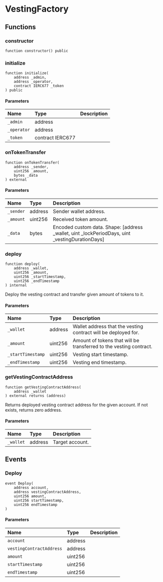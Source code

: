 # VestingFactory

## Functions

### constructor

```solidity
function constructor() public
```

### initialize

```solidity
function initialize(
    address _admin,
    address _operator,
    contract IERC677 _token
) public
```

#### Parameters

| Name | Type | Description |
| :--- | :--- | :---------- |
| `_admin` | address |  |
| `_operator` | address |  |
| `_token` | contract IERC677 |  |

### onTokenTransfer

```solidity
function onTokenTransfer(
    address _sender,
    uint256 _amount,
    bytes _data
) external
```

#### Parameters

| Name | Type | Description |
| :--- | :--- | :---------- |
| `_sender` | address | Sender wallet address. |
| `_amount` | uint256 | Received token amount. |
| `_data` | bytes | Encoded custom data. Shape: [address _wallet, uint _lockPeriodDays, uint _vestingDurationDays] |

### deploy

```solidity
function deploy(
    address _wallet,
    uint256 _amount,
    uint256 _startTimestamp,
    uint256 _endTimestamp
) internal
```

Deploy the vesting contract and transfer given amount of tokens to it.

#### Parameters

| Name | Type | Description |
| :--- | :--- | :---------- |
| `_wallet` | address | Wallet address that the vesting contract will be deployed for. |
| `_amount` | uint256 | Amount of tokens that will be transferred to the vesting contract. |
| `_startTimestamp` | uint256 | Vesting start timestamp. |
| `_endTimestamp` | uint256 | Vesting end timestamp. |

### getVestingContractAddress

```solidity
function getVestingContractAddress(
    address _wallet
) external returns (address)
```

Returns deployed vesting contract address for the given account. If not exists, returns zero address.

#### Parameters

| Name | Type | Description |
| :--- | :--- | :---------- |
| `_wallet` | address | Target account. |

## Events

### Deploy

```solidity
event Deploy(
    address account,
    address vestingContractAddress,
    uint256 amount,
    uint256 startTimestamp,
    uint256 endTimestamp
)
```

#### Parameters

| Name | Type | Description |
| :--- | :--- | :---------- |
| `account` | address |  |
| `vestingContractAddress` | address |  |
| `amount` | uint256 |  |
| `startTimestamp` | uint256 |  |
| `endTimestamp` | uint256 |  |

